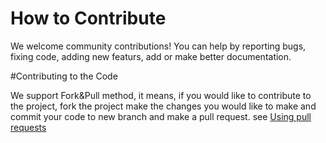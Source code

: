How to Contribute
===
We welcome community contributions! You can help by reporting bugs, fixing code, adding new featurs, add or make better documentation.



#Contributing to the Code

We support Fork&Pull method, it means, if you would like to contribute to the project, fork the project make the changes you would like to make and commit your code to new branch and make a pull request. see [Using pull requests](https://help.github.com/articles/using-pull-requests/)

